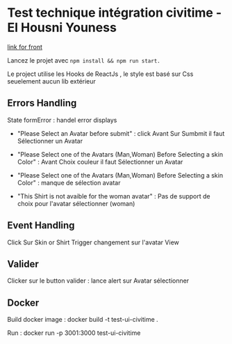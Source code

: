 # Test technique intégration civitime - El Housni Youness

[link for front](https://stupefied-panini-007c31.netlify.app/?fbclid=IwAR2Osme1huLioXicPVQcFP78ptGgcCl6JkpJZG3_GoHpFeoJkMFoACnPyz4)

Lancez le projet avec `npm install && npm run start.`

Le project utilise les Hooks de ReactJs , le style est basé sur Css seuelement aucun lib extérieur

## Errors Handling

State formError : handel error displays

- "Please Select an Avatar before submit" : click Avant Sur Sumbmit il faut Sélectionner un Avatar

- "Please Select one of the Avatars (Man,Woman) Before Selecting a skin Color" : Avant Choix couleur il faut Sélectionner un Avatar

- "Please Select one of the Avatars (Man,Woman) Before Selecting a skin Color" : manque de sélection avatar

- "This Shirt is not avaible for the woman avatar" : Pas de support de choix pour l'avatar sélectionner (woman)

## Event Handling

Click Sur Skin or Shirt Trigger changement sur l'avatar View

## Valider

Clicker sur le button valider : lance alert sur Avatar sélectionner

## Docker

Build docker image : docker build -t test-ui-civitime .

Run : docker run -p 3001:3000 test-ui-civitime
